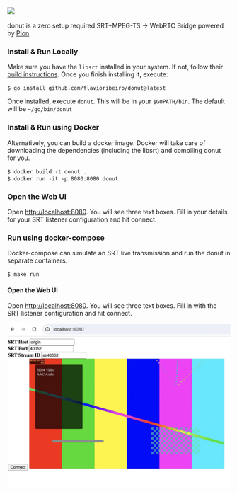 
<img src="https://user-images.githubusercontent.com/244265/200068510-7c24d5c7-6ba0-44ee-8e60-0f157f990b90.png" width="350" />

donut is a zero setup required SRT+MPEG-TS -> WebRTC Bridge powered by [Pion](http://pion.ly/).

### Install & Run Locally

Make sure you have the `libsrt` installed in your system. If not, follow their [build instructions](https://github.com/Haivision/srt#build-instructions). 
Once you finish installing it, execute:

```
$ go install github.com/flavioribeiro/donut@latest
```
Once installed, execute `donut`. This will be in your `$GOPATH/bin`. The default will be `~/go/bin/donut`


### Install & Run using Docker

Alternatively, you can build a docker image. Docker will take care of downloading the dependencies (including the libsrt) and compiling donut for you.

```
$ docker build -t donut .
$ docker run -it -p 8080:8080 donut
```

### Open the Web UI
Open [http://localhost:8080](http://localhost:8080). You will see three text boxes. Fill in your details for your SRT listener configuration and hit connect.

### Run using docker-compose

Docker-compose can simulate an SRT live transmission and run the donut in separate containers.

```
$ make run
```

#### Open the Web UI
Open [http://localhost:8080](http://localhost:8080). You will see three text boxes. Fill in with the SRT listener configuration and hit connect.

![donut docker-compose setup](/.github/docker-compose-donut-setup.webp "donut docker-compose setup")
